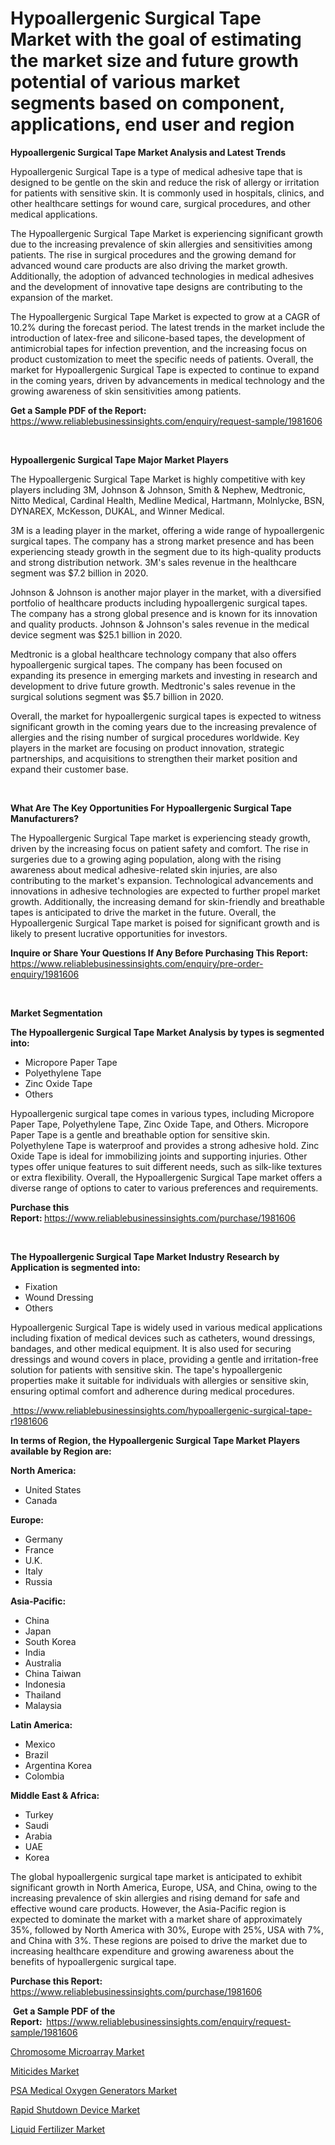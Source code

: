 <p><h1>Hypoallergenic Surgical Tape Market with the goal of estimating the market size and future growth potential of various market segments based on component, applications, end user and region</h1></p><p><strong>Hypoallergenic Surgical Tape Market Analysis and Latest Trends</strong></p>
<p><p>Hypoallergenic Surgical Tape is a type of medical adhesive tape that is designed to be gentle on the skin and reduce the risk of allergy or irritation for patients with sensitive skin. It is commonly used in hospitals, clinics, and other healthcare settings for wound care, surgical procedures, and other medical applications.</p><p>The Hypoallergenic Surgical Tape Market is experiencing significant growth due to the increasing prevalence of skin allergies and sensitivities among patients. The rise in surgical procedures and the growing demand for advanced wound care products are also driving the market growth. Additionally, the adoption of advanced technologies in medical adhesives and the development of innovative tape designs are contributing to the expansion of the market.</p><p>The Hypoallergenic Surgical Tape Market is expected to grow at a CAGR of 10.2% during the forecast period. The latest trends in the market include the introduction of latex-free and silicone-based tapes, the development of antimicrobial tapes for infection prevention, and the increasing focus on product customization to meet the specific needs of patients. Overall, the market for Hypoallergenic Surgical Tape is expected to continue to expand in the coming years, driven by advancements in medical technology and the growing awareness of skin sensitivities among patients.</p></p>
<p><strong>Get a Sample PDF of the Report:&nbsp;</strong> <a href="https://www.reliablebusinessinsights.com/enquiry/request-sample/1981606">https://www.reliablebusinessinsights.com/enquiry/request-sample/1981606</a></p>
<p>&nbsp;</p>
<p><strong>Hypoallergenic Surgical Tape Major Market Players</strong></p>
<p><p>The Hypoallergenic Surgical Tape Market is highly competitive with key players including 3M, Johnson & Johnson, Smith & Nephew, Medtronic, Nitto Medical, Cardinal Health, Medline Medical, Hartmann, Molnlycke, BSN, DYNAREX, McKesson, DUKAL, and Winner Medical. </p><p>3M is a leading player in the market, offering a wide range of hypoallergenic surgical tapes. The company has a strong market presence and has been experiencing steady growth in the segment due to its high-quality products and strong distribution network. 3M's sales revenue in the healthcare segment was $7.2 billion in 2020.</p><p>Johnson & Johnson is another major player in the market, with a diversified portfolio of healthcare products including hypoallergenic surgical tapes. The company has a strong global presence and is known for its innovation and quality products. Johnson & Johnson's sales revenue in the medical device segment was $25.1 billion in 2020.</p><p>Medtronic is a global healthcare technology company that also offers hypoallergenic surgical tapes. The company has been focused on expanding its presence in emerging markets and investing in research and development to drive future growth. Medtronic's sales revenue in the surgical solutions segment was $5.7 billion in 2020.</p><p>Overall, the market for hypoallergenic surgical tapes is expected to witness significant growth in the coming years due to the increasing prevalence of allergies and the rising number of surgical procedures worldwide. Key players in the market are focusing on product innovation, strategic partnerships, and acquisitions to strengthen their market position and expand their customer base.</p></p>
<p>&nbsp;</p>
<p><strong>What Are The Key Opportunities For Hypoallergenic Surgical Tape Manufacturers?</strong></p>
<p><p>The Hypoallergenic Surgical Tape market is experiencing steady growth, driven by the increasing focus on patient safety and comfort. The rise in surgeries due to a growing aging population, along with the rising awareness about medical adhesive-related skin injuries, are also contributing to the market's expansion. Technological advancements and innovations in adhesive technologies are expected to further propel market growth. Additionally, the increasing demand for skin-friendly and breathable tapes is anticipated to drive the market in the future. Overall, the Hypoallergenic Surgical Tape market is poised for significant growth and is likely to present lucrative opportunities for investors.</p></p>
<p><strong>Inquire or Share Your Questions If Any Before Purchasing This Report:</strong> <a href="https://www.reliablebusinessinsights.com/enquiry/pre-order-enquiry/1981606">https://www.reliablebusinessinsights.com/enquiry/pre-order-enquiry/1981606</a></p>
<p>&nbsp;</p>
<p><strong>Market Segmentation</strong></p>
<p><strong>The Hypoallergenic Surgical Tape Market Analysis by types is segmented into:</strong></p>
<p><ul><li>Micropore Paper Tape</li><li>Polyethylene Tape</li><li>Zinc Oxide Tape</li><li>Others</li></ul></p>
<p><p>Hypoallergenic surgical tape comes in various types, including Micropore Paper Tape, Polyethylene Tape, Zinc Oxide Tape, and Others. Micropore Paper Tape is a gentle and breathable option for sensitive skin. Polyethylene Tape is waterproof and provides a strong adhesive hold. Zinc Oxide Tape is ideal for immobilizing joints and supporting injuries. Other types offer unique features to suit different needs, such as silk-like textures or extra flexibility. Overall, the Hypoallergenic Surgical Tape market offers a diverse range of options to cater to various preferences and requirements.</p></p>
<p><strong>Purchase this Report:&nbsp;</strong><a href="https://www.reliablebusinessinsights.com/purchase/1981606">https://www.reliablebusinessinsights.com/purchase/1981606</a></p>
<p>&nbsp;</p>
<p><strong>The Hypoallergenic Surgical Tape Market Industry Research by Application is segmented into:</strong></p>
<p><ul><li>Fixation</li><li>Wound Dressing</li><li>Others</li></ul></p>
<p><p>Hypoallergenic Surgical Tape is widely used in various medical applications including fixation of medical devices such as catheters, wound dressings, bandages, and other medical equipment. It is also used for securing dressings and wound covers in place, providing a gentle and irritation-free solution for patients with sensitive skin. The tape's hypoallergenic properties make it suitable for individuals with allergies or sensitive skin, ensuring optimal comfort and adherence during medical procedures.</p></p>
<p><a href="https://www.reliablebusinessinsights.com/hypoallergenic-surgical-tape-r1981606">&nbsp;https://www.reliablebusinessinsights.com/hypoallergenic-surgical-tape-r1981606</a></p>
<p><strong>In terms of Region, the Hypoallergenic Surgical Tape Market Players available by Region are:</strong></p>
<p>
    <p> <strong> North America: </strong>
        <ul>
            <li>United States</li>
            <li>Canada</li>
        </ul>
        </p> 
    <p> <strong> Europe: </strong>
        <ul>
            <li>Germany</li>
            <li>France</li>
            <li>U.K.</li>
            <li>Italy</li>
            <li>Russia</li>
        </ul>
        </p> 
    <p> <strong> Asia-Pacific: </strong>
        <ul>
            <li>China</li>
            <li>Japan</li>
            <li>South Korea</li>
            <li>India</li>
            <li>Australia</li>
            <li>China Taiwan</li>
            <li>Indonesia</li>
            <li>Thailand</li>
            <li>Malaysia</li>
        </ul>
        </p> 
    <p> <strong> Latin America: </strong>
        <ul>
            <li>Mexico</li>
            <li>Brazil</li>
            <li>Argentina Korea</li>
            <li>Colombia</li>
        </ul>
        </p> 
    <p> <strong> Middle East & Africa: </strong>
        <ul>
            <li>Turkey</li>
            <li>Saudi</li>
            <li>Arabia</li>
            <li>UAE</li>
            <li>Korea</li>
        </ul>
    </p>
    </p>
<p><p>The global hypoallergenic surgical tape market is anticipated to exhibit significant growth in North America, Europe, USA, and China, owing to the increasing prevalence of skin allergies and rising demand for safe and effective wound care products. However, the Asia-Pacific region is expected to dominate the market with a market share of approximately 35%, followed by North America with 30%, Europe with 25%, USA with 7%, and China with 3%. These regions are poised to drive the market due to increasing healthcare expenditure and growing awareness about the benefits of hypoallergenic surgical tape.</p></p>
<p><strong>Purchase this Report: </strong><a href="https://www.reliablebusinessinsights.com/purchase/1981606">https://www.reliablebusinessinsights.com/purchase/1981606</a></p>
<p>&nbsp;<strong>Get a Sample PDF of the Report:&nbsp;&nbsp;</strong><a href="https://www.reliablebusinessinsights.com/enquiry/request-sample/1981606">https://www.reliablebusinessinsights.com/enquiry/request-sample/1981606</a></p>
<p><strong></strong></p>
<p><p><a href="https://github.com/lairestrong/Market-Research-Report-List-1/blob/main/chromosome-microarray-market.md">Chromosome Microarray Market</a></p><p><a href="https://www.linkedin.com/pulse/miticides-market-overview-global-trends-future-prospects-from-bjguc?trackingId=k4rLnT%2B2SYGDQeTAxUzCHw%3D%3D">Miticides Market</a></p><p><a href="https://github.com/drzsklfn31/Market-Research-Report-List-1/blob/main/psa-medical-oxygen-generators-market.md">PSA Medical Oxygen Generators Market</a></p><p><a href="https://medium.com/@denisolden565/strategic-insights-into-global-rapid-shutdown-device-market-trends-2024-2031-covered-in-148-d258868efe7f">Rapid Shutdown Device Market</a></p><p><a href="https://www.linkedin.com/pulse/liquid-stonehill-research-to3rc?trackingId=Nhz9OLibTTe%2BCfRdGObGBw%3D%3D">Liquid Fertilizer Market</a></p></p>
